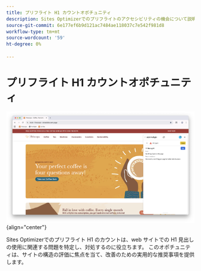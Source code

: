 ```yaml
---
title: プリフライト H1 カウントオポチュニティ
description: Sites Optimizerでのプリフライトのアクセシビリティの機会について説明します。
source-git-commit: 6e177ef6b9d121ac7484ae118037c7e542f981d8
workflow-type: tm+mt
source-wordcount: '59'
ht-degree: 0%

---
```



# プリフライト H1 カウントオポチュニティ

![ プリフライト H1 カウントオポチュニティ ](./assets/h1-count/hero.png){align="center"}

Sites Optimizerでのプリフライト H1 のカウントは、web サイトでの H1 見出しの使用に関連する問題を特定し、対処するのに役立ちます。 このオポチュニティは、サイトの構造の評価に焦点を当て、改善のための実用的な推奨事項を提供します。
